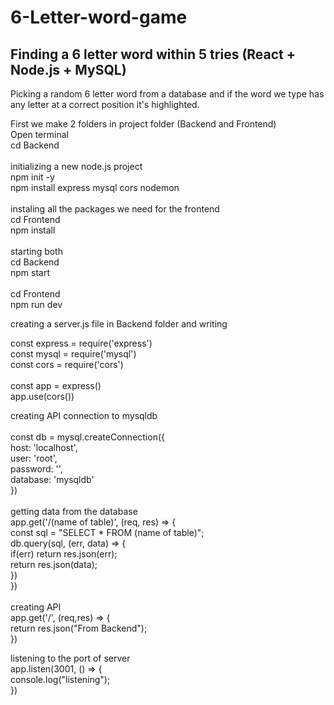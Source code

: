 # 6-Letter-word-game

## Finding a 6 letter word within 5 tries (React + Node.js + MySQL)

Picking a random 6 letter word from a database and if the word we type has any letter at a correct position it's highlighted.

First we make 2 folders in project folder (Backend and Frontend) </br>
Open terminal </br>
cd Backend </br>
</br>
initializing a new node.js project </br>
npm init -y</br>
npm install express mysql cors nodemon </br>
</br>
instaling all the packages we need for the frontend </br>
cd Frontend </br>
npm install </br>
</br>
starting both </br>
cd Backend </br>
npm start </br>
</br>
cd Frontend </br>
npm run dev </br>

creating a server.js file in Backend folder and writing </br>

const express = require('express') </br>
const mysql = require('mysql') </br>
const cors = require('cors') </br>
 </br>
const app = express() </br>
app.use(cors()) </br>

creating API connection to mysqldb </br>
 </br>
const db = mysql.createConnection({  </br>
			host: 'localhost', </br>
			user: 'root', </br>
			password: '', </br>
			database: 'mysqldb' </br>
		}) </br>
 </br>
getting data from the database </br>
		app.get('/(name of table)', (req, res) => { </br>
		    	const sql = "SELECT * FROM (name of table)"; </br>
			db.query(sql, (err, data) => { </br>
				if(err) return res.json(err); </br>
				return res.json(data); </br>
			}) </br>
		}) </br>
 </br>
creating API </br>
		app.get('/', (req,res) => { </br>
			return res.json("From Backend"); </br>
		}) </br>

listening to the port of server </br>
		app.listen(3001, () => { </br>
			console.log("listening"); </br>
		})
